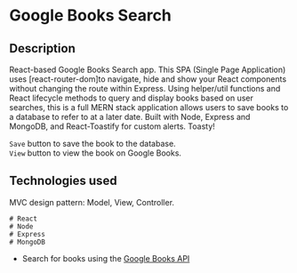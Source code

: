 # Google Books Search

## Description

React-based Google Books Search app. This SPA (Single Page Application) uses [react-router-dom]to navigate, hide and show your React components without changing the route within Express. Using helper/util functions and React lifecycle methods to query and display books based on user searches, this is a full MERN stack application allows users to save books to a database to refer to at a later date. Built with Node, Express and MongoDB, and React-Toastify for custom alerts. Toasty!

`Save` button to save the book to the database.<br>
`View` button to view the book on Google Books.

## Technologies used

MVC design pattern: Model, View, Controller.

    # React
    # Node
    # Express
    # MongoDB

- Search for books using the [Google Books API](https://developers.google.com/books/)
